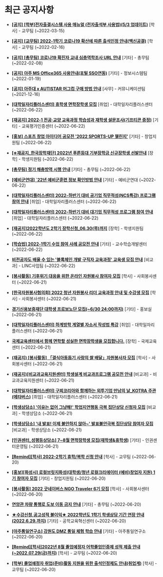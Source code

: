# 최근 공지사항

* **[[공지] [학부]전자출결시스템 사용 매뉴얼 (전자출석부 사용법)(5/3 업데이트)](http://ajou.ac.kr/kr/ajou/notice.do?mode=view&amp;articleNo=192571&amp;article.offset=0&amp;articleLimit=30)**
 [학사] - 교무팀 (~2022-03-15)

* **[[공지] [교무팀] 2022-1학기 코로나19 확산에 따른 출석인정 안내(백신공결)](http://ajou.ac.kr/kr/ajou/notice.do?mode=view&amp;articleNo=180913&amp;article.offset=0&amp;articleLimit=30)**
 [학사] - 교무팀 (~2022-02-16)

* **[[공지] [총무팀] 코로나19 확진자 교내 심층역학조사 URL 안내](http://ajou.ac.kr/kr/ajou/notice.do?mode=view&amp;articleNo=180493&amp;article.offset=0&amp;articleLimit=30)**
 [기타] - 총무팀 (~2022-02-08)

* **[[공지] 아주 MS Office365 사용안내(포털 SSO연동)](http://ajou.ac.kr/kr/ajou/notice.do?mode=view&amp;articleNo=179802&amp;article.offset=0&amp;articleLimit=30)**
 [기타] - 정보시스템팀 (~2022-01-19)

* **[[공지] 아주대 x AUTISTAR 머그컵 구매 방법 안내](http://ajou.ac.kr/kr/ajou/notice.do?mode=view&amp;articleNo=147976&amp;article.offset=0&amp;articleLimit=30)**
 [사무] - 커뮤니케이션팀 (~2021-12-16)

* **[[대학일자리플러스센터] 휴학생 면학장학생 모집](http://ajou.ac.kr/kr/ajou/notice.do?mode=view&amp;articleNo=200664&amp;article.offset=0&amp;articleLimit=30)**
 [취업] - 대학일자리플러스센터 (~2022-06-22)

* **[[재공지] 2022-1 전공·교양 교육과정 학습성과 재학생 설문조사(기프티콘 증정)](http://ajou.ac.kr/kr/ajou/notice.do?mode=view&amp;articleNo=200662&amp;article.offset=0&amp;articleLimit=30)**
 [기타] - 교육평가인증센터 (~2022-06-22)

* **[[홍보] 스포츠 창업 아이디어 공모전 &#x27;2022 SPORTS-UP 챌린지&#x27;](http://ajou.ac.kr/kr/ajou/notice.do?mode=view&amp;articleNo=200661&amp;article.offset=0&amp;articleLimit=30)**
 [기타] - 창업지원팀 (~2022-06-22)

* **[[※재공지_한국장학재단] 2022년 푸른등대 기부장학금 신규장학생 선발안내](http://ajou.ac.kr/kr/ajou/notice.do?mode=view&amp;articleNo=200659&amp;article.offset=0&amp;articleLimit=30)**
 [장학] - 학생지원팀 (~2022-06-22)

* **[[총무팀] 정기 해충방역 시행 안내](http://ajou.ac.kr/kr/ajou/notice.do?mode=view&amp;articleNo=200652&amp;article.offset=0&amp;articleLimit=30)**
 [기타] - 총무팀 (~2022-06-22)

* **[[예비군연대] `22년 예비군훈련 정보 확인방법 안내](http://ajou.ac.kr/kr/ajou/notice.do?mode=view&amp;articleNo=200648&amp;article.offset=0&amp;articleLimit=30)**
 [기타] - 예비군연대 (~2022-06-22)

* **[[대학일자리플러스센터] 2022-하반기 대비 공기업 직무적성(NCS특강) 프로그램 참여 안내](http://ajou.ac.kr/kr/ajou/notice.do?mode=view&amp;articleNo=200641&amp;article.offset=0&amp;articleLimit=30)**
 [취업] - 대학일자리플러스센터 (~2022-06-22)

* **[[대학일자리플러스센터] 2022-하반기 대비 대기업 직무적성 프로그램 참여 안내](http://ajou.ac.kr/kr/ajou/notice.do?mode=view&amp;articleNo=200640&amp;article.offset=0&amp;articleLimit=30)**
 [취업] - 대학일자리플러스센터 (~2022-06-22)

* **[[재공지]2022학년도 2학기 장학신청_06.30(목)까지](http://ajou.ac.kr/kr/ajou/notice.do?mode=view&amp;articleNo=200636&amp;article.offset=0&amp;articleLimit=30)**
 [장학] - 학생지원팀 (~2022-06-22)

* **[[학습법] 2022-1학기 수업 참여 사례 공모전 안내](http://ajou.ac.kr/kr/ajou/notice.do?mode=view&amp;articleNo=200635&amp;article.offset=0&amp;articleLimit=30)**
 [기타] - 교수학습개발센터 (~2022-06-22)

* **[비전공자도 배울 수 있는 &#x27;블록체인 개발 구직자 교육과정&#x27; 교육생 모집 안내](http://ajou.ac.kr/kr/ajou/notice.do?mode=view&amp;articleNo=200626&amp;article.offset=0&amp;articleLimit=30)**
 [비교과] - LINC사업팀 (~2022-06-22)

* **[[봉사활동] 기후위기 대응을 위한 온라인 자원봉사 참여자 모집](http://ajou.ac.kr/kr/ajou/notice.do?mode=view&amp;articleNo=200585&amp;article.offset=0&amp;articleLimit=30)**
 [학사] - 사회봉사센터 (~2022-06-21)

* **[[한국자원봉사협의회] 2022 청년 자원봉사 리더 교육과정 안내 및 수강생 모집](http://ajou.ac.kr/kr/ajou/notice.do?mode=view&amp;articleNo=200583&amp;article.offset=0&amp;articleLimit=30)**
 [학사] - 사회봉사센터 (~2022-06-21)

* **[경기신용보증재단 대학생 프로보노단 모집(~6/30 24:00까지)](http://ajou.ac.kr/kr/ajou/notice.do?mode=view&amp;articleNo=200572&amp;article.offset=0&amp;articleLimit=30)**
 [기타] - 홍보실 (~2022-06-21)

* **[[대학일자리플러스센터] 하계방학 계열별 자소서 작성법 특강](http://ajou.ac.kr/kr/ajou/notice.do?mode=view&amp;articleNo=200555&amp;article.offset=0&amp;articleLimit=30)**
 [취업] - 대학일자리플러스센터 (~2022-06-21)

* **[국제교육센터에서 함께 면학할 성실한 면학장학생을 모집합니다.](http://ajou.ac.kr/kr/ajou/notice.do?mode=view&amp;articleNo=200550&amp;article.offset=0&amp;articleLimit=30)**
 [장학] - 국제교육센터 (~2022-06-21)

* **[(재공지) [봉사활동] 「결식아동돕기 사랑의 쌀 배달」자원봉사자 모집](http://ajou.ac.kr/kr/ajou/notice.do?mode=view&amp;articleNo=200547&amp;article.offset=0&amp;articleLimit=30)**
 [학사] - 사회봉사센터 (~2022-06-21)

* **[(재공지)[비교과교육지원센터] 학생설계 비교과프로그램 공모전 안내](http://ajou.ac.kr/kr/ajou/notice.do?mode=view&amp;articleNo=200545&amp;article.offset=0&amp;articleLimit=30)**
 [비교과] - 비교과교육지원센터 (~2022-06-21)

* **[[대학일자리플러스센터] 구찌코리아와 함께하는 외투기업 만남의 날_KOTRA 주관(메타버스)](http://ajou.ac.kr/kr/ajou/notice.do?mode=view&amp;articleNo=200538&amp;article.offset=0&amp;articleLimit=30)**
 [취업] - 대학일자리플러스센터 (~2022-06-21)

* **[[학생상담소] &#x27;이유는 없어 그냥해!&#x27; 학업지연행동 극복 집단상담 신청자 모집](http://ajou.ac.kr/kr/ajou/notice.do?mode=view&amp;articleNo=200529&amp;article.offset=0&amp;articleLimit=30)**
 [비교과] - 학생상담소 (~2022-06-21)

* **[[학생상담소] &#x27;내 발표! 이제 불안하지 않아~&#x27; 발표불안극복 집단상담 참여자 모집](http://ajou.ac.kr/kr/ajou/notice.do?mode=view&amp;articleNo=200528&amp;article.offset=0&amp;articleLimit=30)**
 [비교과] - 학생상담소 (~2022-06-21)

* **[[인권센터_성평등상담소] 7~8월 면학장학생 모집(재학생&amp;휴학생)](http://ajou.ac.kr/kr/ajou/notice.do?mode=view&amp;articleNo=200521&amp;article.offset=0&amp;articleLimit=30)**
 [기타] - 인권센터운영팀 (~2022-06-21)

* **[[Remind][학사] 2022-2학기 휴학/복학 신청 안내](http://ajou.ac.kr/kr/ajou/notice.do?mode=view&amp;articleNo=200509&amp;article.offset=0&amp;articleLimit=30)**
 [학사] - 교무팀 (~2022-06-20)

* **[[홍보][화성시] 로컬브릿지화성(대학생/청년 로컬크리에이터 (예비)창업자 지원) 1기 참여자 모집](http://ajou.ac.kr/kr/ajou/notice.do?mode=view&amp;articleNo=200508&amp;article.offset=0&amp;articleLimit=30)**
 [기타] - 창업지원팀 (~2022-06-20)

* **[[봉사활동] 2022 굿네이버스 NGO Traveler 6기 모집](http://ajou.ac.kr/kr/ajou/notice.do?mode=view&amp;articleNo=200507&amp;article.offset=0&amp;articleLimit=30)**
 [학사] - 사회봉사센터 (~2022-06-20)

* **[연암관 차량 통행로 도보 이동 금지 안내](http://ajou.ac.kr/kr/ajou/notice.do?mode=view&amp;articleNo=200505&amp;article.offset=0&amp;articleLimit=30)**
 [기타] - 총무팀 (~2022-06-20)

* **[★수강신청,공고성적 불이익★ 2022학년도 1학기 학생상담 기간 연장 안내 (2022.6.29.까지)](http://ajou.ac.kr/kr/ajou/notice.do?mode=view&amp;articleNo=200490&amp;article.offset=0&amp;articleLimit=30)**
 [기타] - 공학교육혁신센터 (~2022-06-20)

* **[[아주통일연구소] 강원도 DMZ 통일 체험 학습 안내](http://ajou.ac.kr/kr/ajou/notice.do?mode=view&amp;articleNo=200482&amp;article.offset=0&amp;articleLimit=30)**
 [기타] - 아주통일연구소 (~2022-06-20)

* **[[Remind][학사]2022년 8월 졸업예정자 어학졸업인증제 성적 제출 안내(~2022.07.29(금)까지)](http://ajou.ac.kr/kr/ajou/notice.do?mode=view&amp;articleNo=200472&amp;article.offset=0&amp;articleLimit=30)**
 [학사] - 교무팀 (~2022-06-20)

* **[[학부] 졸업예정자 취업(준비)활동 지원을 위한 출석인정제도 안내(취업계)](http://ajou.ac.kr/kr/ajou/notice.do?mode=view&amp;articleNo=200463&amp;article.offset=0&amp;articleLimit=30)**
 [학사] - 교무팀 (~2022-06-20)
